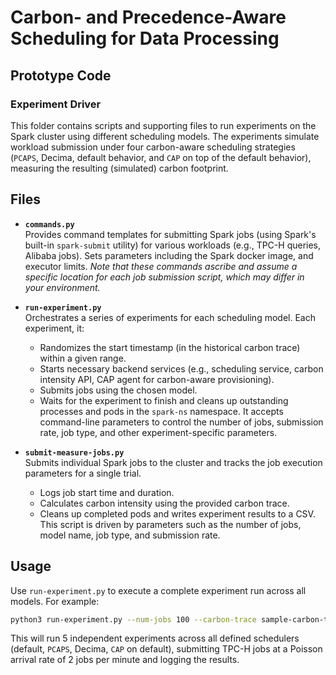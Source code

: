 # Carbon- and Precedence-Aware Scheduling for Data Processing
## Prototype Code 
### Experiment Driver

This folder contains scripts and supporting files to run experiments on the Spark cluster using different scheduling models. The experiments simulate workload submission under four carbon-aware scheduling strategies (`PCAPS`, Decima, default behavior, and `CAP` on top of the default behavior), measuring the resulting (simulated) carbon footprint.

## Files

- **`commands.py`**  
  Provides command templates for submitting Spark jobs (using Spark's built-in `spark-submit` utility) for various workloads (e.g., TPC-H queries, Alibaba jobs).  Sets parameters including the Spark docker image, and executor limits.  *Note that these commands ascribe and assume a specific location for each job submission script, which may differ in your environment.*

- **`run-experiment.py`**  
  Orchestrates a series of experiments for each scheduling model. Each experiment, it:
  - Randomizes the start timestamp (in the historical carbon trace) within a given range.
  - Starts necessary backend services (e.g., scheduling service, carbon intensity API, CAP agent for carbon-aware provisioning).
  - Submits jobs using the chosen model.
  - Waits for the experiment to finish and cleans up outstanding processes and pods in the `spark-ns` namespace.
  It accepts command-line parameters to control the number of jobs, submission rate, job type, and other experiment-specific parameters.

- **`submit-measure-jobs.py`**  
  Submits individual Spark jobs to the cluster and tracks the job execution parameters for a single trial.
  - Logs job start time and duration.
  - Calculates carbon intensity using the provided carbon trace.
  - Cleans up completed pods and writes experiment results to a CSV.
  This script is driven by parameters such as the number of jobs, model name, job type, and submission rate.

## Usage
Use `run-experiment.py` to execute a complete experiment run across all models. For example:

```bash
python3 run-experiment.py --num-jobs 100 --carbon-trace sample-carbon-trace.csv --job-type tpch --num-to-avg 5 --submission-rate 2
```

This will run 5 independent experiments across all defined schedulers (default, `PCAPS`, Decima, `CAP` on default), submitting TPC-H jobs at a Poisson arrival rate of 2 jobs per minute and logging the results.
